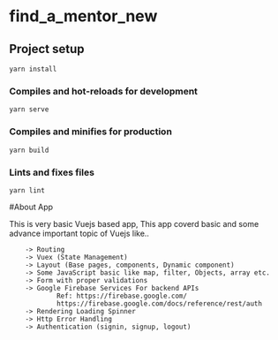 # find_a_mentor_new

## Project setup
```
yarn install
```

### Compiles and hot-reloads for development
```
yarn serve
```

### Compiles and minifies for production
```
yarn build
```

### Lints and fixes files
```
yarn lint
```

#About App

This is very basic Vuejs based app, This app coverd basic and some advance important topic of Vuejs like..

        -> Routing
        -> Vuex (State Management)
        -> Layout (Base pages, components, Dynamic component)
        -> Some JavaScript basic like map, filter, Objects, array etc.
        -> Form with proper validations
        -> Google Firebase Services For backend APIs
                Ref: https://firebase.google.com/
                https://firebase.google.com/docs/reference/rest/auth
        -> Rendering Loading Spinner
        -> Http Error Handling
        -> Authentication (signin, signup, logout)
